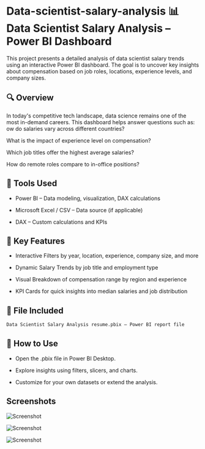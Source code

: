 # Data-scientist-salary-analysis 📊 Data Scientist Salary Analysis – Power BI Dashboard

This project presents a detailed analysis of data scientist salary trends using an interactive Power BI dashboard. The goal is to uncover key insights about compensation based on job roles, locations, experience levels, and company sizes.



## 🔍 Overview
In today's competitive tech landscape, data science remains one of the most in-demand careers. This dashboard helps answer questions such as:
ow do salaries vary across different countries?

What is the impact of experience level on compensation?

Which job titles offer the highest average salaries?

How do remote roles compare to in-office positions?

## 🧰 Tools Used

* Power BI – Data modeling, visualization, DAX calculations

* Microsoft Excel / CSV – Data source (if applicable)

* DAX – Custom calculations and KPIs

## 📌 Key Features

- Interactive Filters by year, location, experience, company size, and more

- Dynamic Salary Trends by job title and employment type

- Visual Breakdown of compensation range by region and experience

- KPI Cards for quick insights into median salaries and job distribution



## 📂 File Included

```bash
Data Scientist Salary Analysis resume.pbix – Power BI report file
```

## 🏁 How to Use


- Open the .pbix file in Power BI Desktop.

- Explore insights using filters, slicers, and charts.

- Customize for your own datasets or extend the analysis.



## Screenshots

![Screenshot](https://github.com/user-attachments/assets/11ac8f5e-9a98-486f-b7fa-47a4febefeb5)

![Screenshot](https://github.com/user-attachments/assets/4a22baad-b91f-4462-bccd-075f48407700)

![Screenshot](https://github.com/user-attachments/assets/6ce3cfd2-3c48-49f5-b792-69d583749e39)


